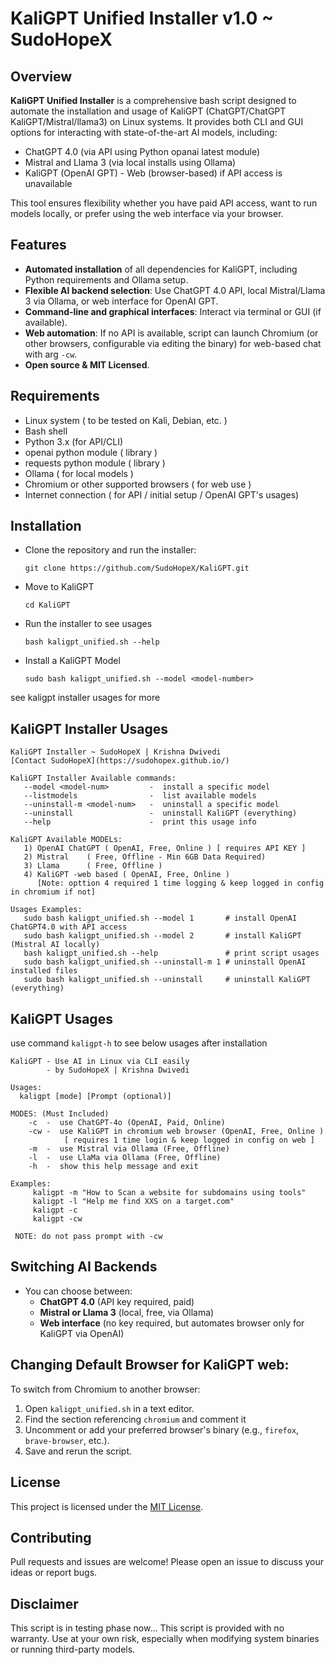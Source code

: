 # KaliGPT Unified Installer v1.0 ~ SudoHopeX

## Overview

**KaliGPT Unified Installer** is a comprehensive bash script designed to automate the installation and usage of KaliGPT (ChatGPT/ChatGPT KaliGPT/Mistral/llama3) on Linux systems. It provides both CLI and GUI options for interacting with state-of-the-art AI models, including:

- ChatGPT 4.0 (via API using Python opanai latest module)
- Mistral and Llama 3 (via local installs using Ollama)
- KaliGPT (OpenAI GPT) - Web (browser-based) if API access is unavailable

This tool ensures flexibility whether you have paid API access, want to run models locally, or prefer using the web interface via your browser.

## Features

- **Automated installation** of all dependencies for KaliGPT, including Python requirements and Ollama setup.
- **Flexible AI backend selection**: Use ChatGPT 4.0 API, local Mistral/Llama 3 via Ollama, or web interface for OpenAI GPT.
- **Command-line and graphical interfaces**: Interact via terminal or GUI (if available).
- **Web automation**: If no API is available, script can launch Chromium (or other browsers, configurable via editing the binary) for web-based chat with arg `-cw`.
- **Open source & MIT Licensed**.

## Requirements

- Linux system ( to be tested on Kali, Debian, etc. )
- Bash shell
- Python 3.x (for API/CLI)
- openai python module ( library )
- requests python module ( library )
- Ollama ( for local models )
- Chromium or other supported browsers ( for web use )
- Internet connection ( for API / initial setup / OpenAI GPT's usages)

## Installation

- Clone the repository and run the installer:
  ```
  git clone https://github.com/SudoHopeX/KaliGPT.git
  ```

- Move to KaliGPT
  ```
  cd KaliGPT
  ```

- Run the installer to see usages
  ```
  bash kaligpt_unified.sh --help
  ```

- Install a KaliGPT Model
  ```
  sudo bash kaligpt_unified.sh --model <model-number>
  ```
see kaligpt installer usages for more

## KaliGPT Installer Usages
```
KaliGPT Installer ~ SudoHopeX | Krishna Dwivedi
[Contact SudoHopeX](https://sudohopex.github.io/)

KaliGPT Installer Available commands:
   --model <model-num>         -  install a specific model
   --listmodels                -  list available models
   --uninstall-m <model-num>   -  uninstall a specific model
   --uninstall                 -  uninstall KaliGPT (everything)
   --help                      -  print this usage info

KaliGPT Available MODELs:
   1) OpenAI ChatGPT ( OpenAI, Free, Online ) [ requires API KEY ]
   2) Mistral    ( Free, Offline - Min 6GB Data Required)
   3) Llama      ( Free, Offline )
   4) KaliGPT -web based ( OpenAI, Free, Online )
      [Note: opttion 4 required 1 time logging & keep logged in config in chromium if not]

Usages Examples:
   sudo bash kaligpt_unified.sh --model 1       # install OpenAI ChatGPT4.0 with API access
   sudo bash kaligpt_unified.sh --model 2       # install KaliGPT (Mistral AI locally)
   bash kaligpt_unified.sh --help               # print script usages
   sudo bash kaligpt_unified.sh --uninstall-m 1 # uninstall OpenAI installed files
   sudo bash kaligpt_unified.sh --uninstall     # uninstall KaliGPT (everything)

```

## KaliGPT Usages
use command `kaligpt-h` to see below usages after installation

```
KaliGPT - Use AI in Linux via CLI easily
        - by SudoHopeX | Krishna Dwivedi

Usages:
  kaligpt [mode] [Prompt (optional)]

MODES: (Must Included)
    -c  -  use ChatGPT-4o (OpenAI, Paid, Online)
    -cw -  use KaliGPT in chromium web browser (OpenAI, Free, Online )
            [ requires 1 time login & keep logged in config on web ]
    -m  -  use Mistral via Ollama (Free, Offline)
    -l  -  use LlaMa via Ollama (Free, Offline)
    -h  -  show this help message and exit

Examples:
     kaligpt -m "How to Scan a website for subdomains using tools"
     kaligpt -l "Help me find XXS on a target.com"
     kaligpt -c
     kaligpt -cw

 NOTE: do not pass prompt with -cw
```

## Switching AI Backends
- You can choose between:
  - **ChatGPT 4.0** (API key required, paid)
  - **Mistral or Llama 3** (local, free, via Ollama)
  - **Web interface** (no key required, but automates browser only for KaliGPT via OpenAI)

## Changing Default Browser for KaliGPT web:
To switch from Chromium to another browser:
1. Open `kaligpt_unified.sh` in a text editor.
2. Find the section referencing `chromium` and comment it
3. Uncomment or add your preferred browser's binary (e.g., `firefox`, `brave-browser`, etc.). 
4. Save and rerun the script.

## License

This project is licensed under the [MIT License](LICENSE).


## Contributing

Pull requests and issues are welcome! Please open an issue to discuss your ideas or report bugs.


## Disclaimer
This script is in testing phase now...
This script is provided with no warranty. Use at your own risk, especially when modifying system binaries or running third-party models.
